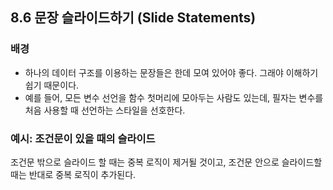 ## 8.6 문장 슬라이드하기 (Slide Statements)

### 배경
- 하나의 데이터 구조를 이용하는 문장들은 한데 모여 있어야 좋다. 그래야 이해하기 쉽기 때문이다.
- 예를 들어, 모든 변수 선언을 함수 첫머리에 모아두는 사람도 있는데, 필자는 변수를 처음 사용할 때 선언하는 스타일을 선호한다.

### 예시: 조건문이 있을 때의 슬라이드
조건문 밖으로 슬라이드 할 때는 중복 로직이 제거될 것이고, 조건문 안으로 슬라이드할 때는 반대로 중복 로직이 추가된다.